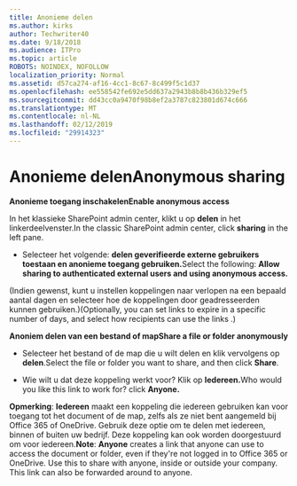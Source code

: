 ```yaml
---
title: Anonieme delen
ms.author: kirks
author: Techwriter40
ms.date: 9/18/2018
ms.audience: ITPro
ms.topic: article
ROBOTS: NOINDEX, NOFOLLOW
localization_priority: Normal
ms.assetid: d57ca274-af16-4cc1-8c67-8c499f5c1d37
ms.openlocfilehash: ee558542fe692e5dd637a2943b8b8b436b329ef5
ms.sourcegitcommit: dd43cc0a9470f98b8ef2a3787c823801d674c666
ms.translationtype: MT
ms.contentlocale: nl-NL
ms.lasthandoff: 02/12/2019
ms.locfileid: "29914323"
---
```

# <a name="anonymous-sharing"></a><span data-ttu-id="019b1-102">Anonieme delen</span><span class="sxs-lookup"><span data-stu-id="019b1-102">Anonymous sharing</span></span>

 <span data-ttu-id="019b1-103">**Anonieme toegang inschakelen**</span><span class="sxs-lookup"><span data-stu-id="019b1-103">**Enable anonymous access**</span></span>
  
<span data-ttu-id="019b1-104">In het klassieke SharePoint admin center, klikt u op **delen** in het linkerdeelvenster.</span><span class="sxs-lookup"><span data-stu-id="019b1-104">In the classic SharePoint admin center, click **sharing** in the left pane.</span></span> 
  
- <span data-ttu-id="019b1-105">Selecteer het volgende: **delen geverifieerde externe gebruikers toestaan en anonieme toegang gebruiken.**</span><span class="sxs-lookup"><span data-stu-id="019b1-105">Select the following: **Allow sharing to authenticated external users and using anonymous access.**</span></span>
  
<span data-ttu-id="019b1-106">(Indien gewenst, kunt u instellen koppelingen naar verlopen na een bepaald aantal dagen en selecteer hoe de koppelingen door geadresseerden kunnen gebruiken.)</span><span class="sxs-lookup"><span data-stu-id="019b1-106">(Optionally, you can set links to expire in a specific number of days, and select how recipients can use the links .)</span></span>
    
 <span data-ttu-id="019b1-107">**Anoniem delen van een bestand of map**</span><span class="sxs-lookup"><span data-stu-id="019b1-107">**Share a file or folder anonymously**</span></span>
  
- <span data-ttu-id="019b1-108">Selecteer het bestand of de map die u wilt delen en klik vervolgens op **delen**.</span><span class="sxs-lookup"><span data-stu-id="019b1-108">Select the file or folder you want to share, and then click **Share**.</span></span> 
    
- <span data-ttu-id="019b1-109">Wie wilt u dat deze koppeling werkt voor? Klik op **Iedereen.**</span><span class="sxs-lookup"><span data-stu-id="019b1-109">Who would you like this link to work for? click **Anyone.**</span></span>
  
 <span data-ttu-id="019b1-p101">**Opmerking**: **Iedereen** maakt een koppeling die iedereen gebruiken kan voor toegang tot het document of de map, zelfs als ze niet bent aangemeld bij Office 365 of OneDrive. Gebruik deze optie om te delen met iedereen, binnen of buiten uw bedrijf. Deze koppeling kan ook worden doorgestuurd om voor iedereen.</span><span class="sxs-lookup"><span data-stu-id="019b1-p101">**Note**: **Anyone** creates a link that anyone can use to access the document or folder, even if they're not logged in to Office 365 or OneDrive. Use this to share with anyone, inside or outside your company. This link can also be forwarded around to anyone.</span></span> 
    

